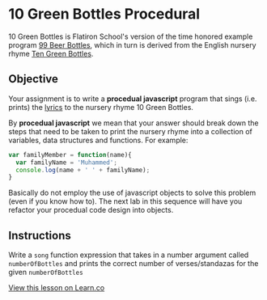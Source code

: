 # 10 Green Bottles Procedural
10 Green Bottles is Flatiron School's version of the time honored example program [99 Beer Bottles](http://www.99-bottles-of-beer.net/), which in turn is derived from the English nursery rhyme [Ten Green Bottles](http://en.wikipedia.org/wiki/Ten_Green_Bottles).

## Objective
Your assignment is to write a **procedual javascript** program that sings (i.e. prints) the [lyrics](http://www.kididdles.com/lyrics/t050.html) to the nursery rhyme 10 Green Bottles.

By **procedual javascript** we mean that your answer should break down the steps that need to be taken to print the nursery rhyme into a collection of variables, data structures and functions. For example:

```javascript
var familyMember = function(name){
  var familyName = 'Muhammed';
  console.log(name + ' ' + familyName);
}

```

Basically do not employ the use of javascript objects to solve this problem (even if you know how to). The next lab in this sequence will have you refactor your procedual code design into objects.

## Instructions
Write a `song` function expression that takes in a number argument called `numberOfBottles` and prints the correct number of verses/standazas for the given `numberOfBottles`


<a href='https://learn.co/lessons/js-10-green-bottles-procedural' data-visibility='hidden'>View this lesson on Learn.co</a>
